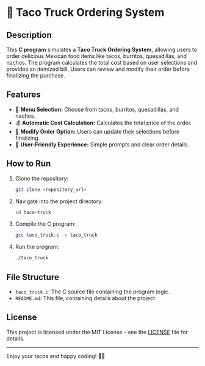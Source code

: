 # 🌮 Taco Truck Ordering System

## Description  

This **C program** simulates a **Taco Truck Ordering System**, allowing users to order delicious Mexican food items like tacos, burritos, quesadillas, and nachos. The program calculates the total cost based on user selections and provides an itemized bill. Users can review and modify their order before finalizing the purchase.  

## Features  

- 🛒 **Menu Selection:** Choose from tacos, burritos, quesadillas, and nachos.  
- 💰 **Automatic Cost Calculation:** Calculates the total price of the order.  
- 🔄 **Modify Order Option:** Users can update their selections before finalizing.  
- 🎉 **User-Friendly Experience:** Simple prompts and clear order details.  

## How to Run  

1. Clone the repository:  
    ```bash
    git clone <repository_url>
    ```

2. Navigate into the project directory:  
    ```bash
    cd taco-truck
    ```

3. Compile the C program:  
    ```bash
    gcc taco_truck.c -o taco_truck
    ```

4. Run the program:  
    ```bash
    ./taco_truck
    ```

## File Structure  

- `taco_truck.c`: The C source file containing the program logic.  
- `README.md`: This file, containing details about the project.  

## License  

This project is licensed under the MIT License - see the [LICENSE](LICENSE) file for details.  

---

Enjoy your tacos and happy coding! 🌮🔥
